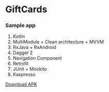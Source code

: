 # GiftCards
### Sample app
1. Kotlin
2. MultiModule + Clean architecture + MVVM
3. RxJava + RxAndroid
4. Dagger 2
5. Navigation Component
6. Retrofit
7. JUnit + Mockito
8. Kaspresso

[Download APK](https://github.com/chopyourbrain/GiftCards/suites/422239295/artifacts/1368606)
